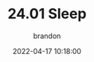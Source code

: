 ---
title: 24.01 Sleep
category: now
layout: now
navigation: True
date: 2022-04-17 10:18:00
cover: 'assets/images/cover8.jpg'
tags: now
subclass: 'post tag-test tag-content'
logo: 'assets/images/logo_white.png'
author: brandon
imagecredit_id: '@markusspiske'
imagecredit_name: 'Markus Spiske'
---